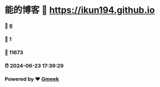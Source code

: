# 能的博客 :link: https://ikun194.github.io 
### :page_facing_up: [6](https://ikun194.github.io/tag.html) 
### :speech_balloon: 1 
### :hibiscus: 11673 
### :alarm_clock: 2024-06-23 17:39:29 
### Powered by :heart: [Gmeek](https://github.com/Meekdai/Gmeek)
